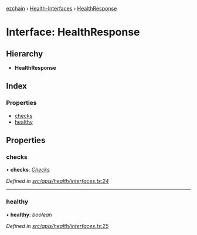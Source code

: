 [ezchain](../README.md) › [Health-Interfaces](../modules/health_interfaces.md) › [HealthResponse](health_interfaces.healthresponse.md)

# Interface: HealthResponse

## Hierarchy

* **HealthResponse**

## Index

### Properties

* [checks](health_interfaces.healthresponse.md#checks)
* [healthy](health_interfaces.healthresponse.md#healthy)

## Properties

###  checks

• **checks**: *[Checks](health_interfaces.checks.md)*

*Defined in [src/apis/health/interfaces.ts:24](https://github.com/EZChain-core/ezchainjs/blob/5511161/src/apis/health/interfaces.ts#L24)*

___

###  healthy

• **healthy**: *boolean*

*Defined in [src/apis/health/interfaces.ts:25](https://github.com/EZChain-core/ezchainjs/blob/5511161/src/apis/health/interfaces.ts#L25)*
